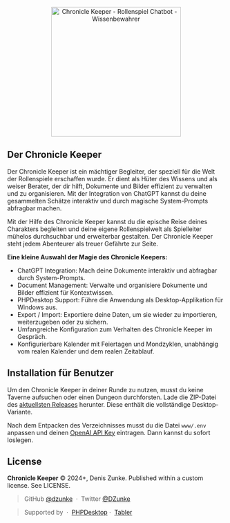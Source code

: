 <p align="center">
    <a href="https://github.com/ChronicleKeeper/ChronicleKeeper">
        <img 
            src="https://raw.githubusercontent.com/ChronicleKeeper/ChronicleKeeper/main/assets/images/logo.png" 
            alt="Chronicle Keeper - Rollenspiel Chatbot - Wissenbewahrer" 
            width="300"
        >
    </a>
</p>

## Der Chronicle Keeper

Der Chronicle Keeper ist ein mächtiger Begleiter, der speziell für die Welt der Rollenspiele erschaffen wurde. Er dient als 
Hüter des Wissens und als weiser Berater, der dir hilft, Dokumente und Bilder effizient zu verwalten und zu organisieren. 
Mit der Integration von ChatGPT kannst du deine gesammelten Schätze interaktiv und durch magische System-Prompts 
abfragbar machen.

Mit der Hilfe des Chronicle Keeper kannst du die epische Reise deines Charakters begleiten und deine eigene Rollenspielwelt 
als Spielleiter mühelos durchsuchbar und erweiterbar gestalten. Der Chronicle Keeper steht jedem Abenteurer als treuer
Gefährte zur Seite.

**Eine kleine Auswahl der Magie des Chronicle Keepers:**

- ChatGPT Integration: Mach deine Dokumente interaktiv und abfragbar durch System-Prompts.
- Document Management: Verwalte und organisiere Dokumente und Bilder effizient für Kontextwissen.
- PHPDesktop Support: Führe die Anwendung als Desktop-Applikation für Windows aus.
- Export / Import: Exportiere deine Daten, um sie wieder zu importieren, weiterzugeben oder zu sichern.
- Umfangreiche Konfiguration zum Verhalten des Chronicle Keeper im Gespräch.
- Konfigurierbare Kalender mit Feiertagen und Mondzyklen, unabhängig vom realen Kalender und dem realen Zeitablauf.

## Installation für Benutzer

Um den Chronicle Keeper in deiner Runde zu nutzen, musst du keine Taverne aufsuchen oder einen Dungeon durchforsten. 
Lade die ZIP-Datei des [aktuellsten Releases](https://github.com/ChronicleKeeper/ChronicleKeeper/releases/latest) herunter. 
Diese enthält die vollständige Desktop-Variante.

Nach dem Entpacken des Verzeichnisses musst du die Datei `www/.env` anpassen und 
deinen [OpenAI API Key](https://platform.openai.com/api-keys) eintragen. Dann kannst du sofort loslegen.

## License

**Chronicle Keeper** © 2024+, Denis Zunke. Published within a custom license. See LICENSE.

> GitHub [@dzunke](https://github.com/DZunke) &nbsp;&middot;&nbsp;
> Twitter [@DZunke](https://twitter.com/DZunke)

> Supported by &nbsp;&middot;&nbsp;
> [PHPDesktop](https://github.com/cztomczak/phpdesktop)&nbsp;&middot;&nbsp;
> [Tabler](https://tabler.io)

